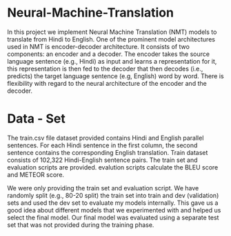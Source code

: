 # Neural-Machine-Translation
In this project we implement Neural Machine Translation (NMT) models to translate from Hindi to English. One of the prominent model architectures used in NMT is encoder-decoder architecture. It consists of two components: an encoder and a decoder. The encoder takes the source language sentence (e.g., Hindi) as input and learns a representation for it, this representation is then fed to the decoder that then decodes (i.e., predicts) the target language sentence (e.g, English) word by word. There is flexibility with regard to the neural architecture of the encoder and the decoder.

# Data - Set
The train.csv file dataset provided contains Hindi and English parallel sentences. For each Hindi sentence in the first column, the second sentence contains the corresponding English translation. Train dataset consists of 102,322 Hindi-English sentence pairs. The train set and evaluation scripts are provided. evalution scripts calculate the BLEU score and METEOR score.

We were only providing the train set and evaluation script. We have randomly split (e.g., 80-20 split) the train set into train and dev (validation) sets and used the dev set to evaluate my models internally. This gave us a good idea about different models that we experimented with and helped us select the final model. Our final model was evaluated using a separate test set that was not provided during the training phase.

